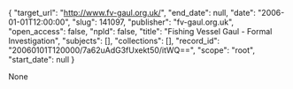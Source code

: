 {
  "target_url": "http://www.fv-gaul.org.uk/", 
  "end_date": null, 
  "date": "2006-01-01T12:00:00", 
  "slug": 141097, 
  "publisher": "fv-gaul.org.uk", 
  "open_access": false, 
  "npld": false, 
  "title": "Fishing Vessel Gaul - Formal Investigation", 
  "subjects": [], 
  "collections": [], 
  "record_id": "20060101T120000/7a62uAdG3fUxekt50/itWQ==", 
  "scope": "root", 
  "start_date": null
}

None
